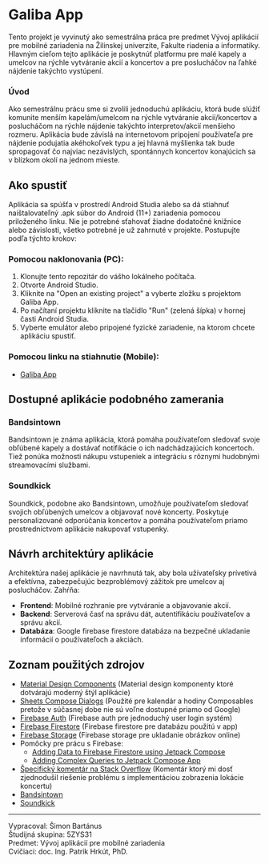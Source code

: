 # Galiba App

Tento projekt je vyvinutý ako semestrálna práca pre predmet Vývoj aplikácií pre mobilné zariadenia na Žilinskej univerzite, Fakulte riadenia a informatiky. Hlavným cieľom tejto aplikácie je poskytnúť platformu pre malé kapely a umelcov na rýchle vytváranie akcií a koncertov a pre poslucháčov na ľahké nájdenie takýchto vystúpení.

### Úvod

Ako semestrálnu prácu sme si zvolili jednoduchú aplikáciu, ktorá bude slúžiť komunite menším kapelám/umelcom na rýchle vytváranie akcií/koncertov a poslucháčom na rýchle nájdenie takýchto interpretov/akcií menšieho rozmeru. Aplikácia bude závislá na internetovom pripojení používateľa pre nájdenie podujatia akéhokoľvek typu a jej hlavná myšlienka tak bude spropagovať čo najviac nezávislých, spontánnych koncertov konajúcich sa v blízkom okolí na jednom mieste.

## Ako spustiť

Aplikácia sa spúšťa v prostredí Android Studia alebo sa dá stiahnuť naištalovateľný .apk súbor do Android (11+) zariadenia pomocou priloženého linku. Nie je potrebné sťahovať žiadne dodatočné knižnice alebo závislosti, všetko potrebné je už zahrnuté v projekte. Postupujte podľa týchto krokov:

### Pomocou naklonovania (PC):
1. Klonujte tento repozitár do vášho lokálneho počítača.
2. Otvorte Android Studio.
3. Kliknite na "Open an existing project" a vyberte zložku s projektom Galiba App.
4. Po načítaní projektu kliknite na tlačidlo "Run" (zelená šípka) v hornej časti Android Studia.
5. Vyberte emulátor alebo pripojené fyzické zariadenie, na ktorom chcete aplikáciu spustiť.

### Pomocou linku na stiahnutie (Mobile):
- [Galiba App](https://drive.google.com/file/d/1QLZb3nBlMvudplhu2DoejotuW_fKdSP1/view?usp=drive_link)


## Dostupné aplikácie podobného zamerania

### Bandsintown

Bandsintown je známa aplikácia, ktorá pomáha používateľom sledovať svoje obľúbené kapely a dostávať notifikácie o ich nadchádzajúcich koncertoch. Tiež ponúka možnosti nákupu vstupeniek a integráciu s rôznymi hudobnými streamovacími službami.

### Soundkick

Soundkick, podobne ako Bandsintown, umožňuje používateľom sledovať svojich obľúbených umelcov a objavovať nové koncerty. Poskytuje personalizované odporúčania koncertov a pomáha používateľom priamo prostredníctvom aplikácie nakupovať vstupenky.

## Návrh architektúry aplikácie

Architektúra našej aplikácie je navrhnutá tak, aby bola užívateľsky prívetivá a efektívna, zabezpečujúc bezproblémový zážitok pre umelcov aj poslucháčov. Zahŕňa:

- **Frontend**: Mobilné rozhranie pre vytváranie a objavovanie akcií.
- **Backend**: Serverová časť na správu dát, autentifikáciu používateľov a správu akcií.
- **Databáza**: Google firebase firestore databáza na bezpečné ukladanie informácií o používateľoch a akciách.

## Zoznam použitých zdrojov

- [Material Design Components](https://m3.material.io/components) (Material design komponenty ktoré dotvárajú moderný štýl aplikácie)
- [Sheets Compose Dialogs](https://github.com/maxkeppeler/sheets-compose-dialogs) (Použité pre kalendár a hodiny Composables pretože v súčasnej dobe nie sú voľne dostupné priamo od Google)
- [Firebase Auth](https://firebase.google.com/docs/auth) (Firebase auth pre jednoduchý user login systém)
- [Firebase Firestore](https://firebase.google.com/docs/firestore) (Firebase firestore pre databázu použitú v app)
- [Firebase Storage](https://firebase.google.com/docs/storage) (Firebase storage pre ukladanie obrázkov online)
- Pomôcky pre prácu s Firebase:
  - [Adding Data to Firebase Firestore using Jetpack Compose](https://www.geeksforgeeks.org/android-jetpack-compose-add-data-to-firebase-firestore/?ref=ml_lbp)
  - [Adding Complex Queries to Jetpack Compose App](https://firebase.blog/posts/2023/12/adding-complex-queries-to-jetpack-compose-app/)
- [Špecifický komentár na Stack Overflow](https://stackoverflow.com/a/6018141) (Komentár ktorý mi dosť zjednodušil riešenie problému s implementáciou zobrazenia lokácie koncertu)
- [Bandsintown](https://www.bandsintown.com)
- [Soundkick](https://www.soundkick.com)

---

Vypracoval: Šimon Bartánus  
Študijná skupina: 5ZYS31  
Predmet: Vývoj aplikácií pre mobilné zariadenia  
Cvičiaci: doc. Ing. Patrik Hrkút, PhD.
